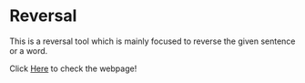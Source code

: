 # Reversal

This is a reversal tool which is mainly focused to reverse the given sentence or a word.

Click <a href="https://pragadesh-k.github.io/reversal/">Here</a> to check the webpage!

